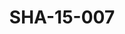 ---
pid: SHA-15-007
title: SHA-15-007
language: en
original_label: 
rights: Sharhabil Ahmed
location_of_original: Sharhabil Ahmed
photographer_or_studio: 
scanned_from: photograph 12.2 by 16.5
_date: '1962'
location: Ethiopia, Addis Ababa
description: Sharhabil Ahmed Ahmed Mustafa and many other musicians performing in
  national theater
additional_notes: 
permission_display: 'yes'
on_server: 'no'
on_website: 'no'
permalink: /photopages/en/SHA-15-007.html
layout: photo-page
---